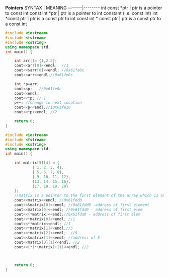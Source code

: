 **Pointers**
  SYNTAX | MEANING
  -------|--------
  int const *ptr | ptr is a pointer to const int 
  const int *ptr | ptr is a pointer to int constant (i.e. const int)
  int *const ptr | ptr is a const ptr to int
  const int * const ptr | ptr is a const ptr to a const int


```c++
#include <iostream>
#include <fstream>
#include <cstring>
using namespace std;
int main() {

    int arr[]= {1,2,3};
    cout<<arr[0]<<endl;  //1
    cout<<&arr[0]<<endl; //0x61fe0c
    cout<<arr<<endl;//0x61fe0c

    int *p=arr;
    cout<<p;   //0x61fe0c
    cout<<endl;
    cout<<*p; // 1
    p++; //change to next location
    cout<<p<<endl;//10x61fe10
    cout<<*p<<endl; //2

    return 0;
}
```

```c++
#include <iostream>
#include <fstream>
#include <cstring>
using namespace std;
int main() {

    int matrix[5][4] = {
            { 1, 2, 3, 4},
            { 5, 6, 7, 8},
            { 9, 10, 11, 12},
            {13, 14, 15, 16},
            {17, 18, 19, 20}
    };
    //matrix is a pointer to the first element of the array which is an array
    cout<<matrix<<endl; //0x61fdd0
    cout<<&matrix[0]<<endl; //0x61fdd0 -address of first element
    cout<<matrix[0]<<endl; //0x61fdd0 - address of first elem
    cout<<(*matrix)<<endl;//0x61fdd0 - address of first elem
    cout<<*matrix[0]<<endl; //1
    cout<<**matrix<<endl; //1
    cout<<*matrix[1]<<endl;//5
    cout<<*matrix[2]<<endl;  //9
    cout<<&matrix[1]<<endl; //address of 5
    cout<<matrix[0][1]<<endl; //2
    cout<<(*(*(matrix)+1))<<endl; //2



    return 0;
}
```
